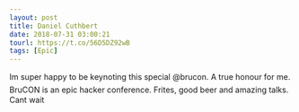 ```yaml
---
layout: post
title: Daniel Cuthbert
date: 2018-07-31 03:00:21
tourl: https://t.co/56D5DZ92wB
tags: [Epic]
---
```

Im super happy to be keynoting this special @brucon. A true honour for me. BruCON is an epic hacker conference. Frites, good beer and amazing talks. Cant wait